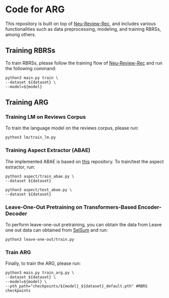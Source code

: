 # Code for ARG

This repository is built on top of [Neu-Review-Rec](https://github.com/ShomyLiu/Neu-Review-Rec), and includes various functionalities such as data preprocessing, modeling, and training RBRSs, among others.


## Training RBRSs
To train RBRSs, please follow the training flow of [Neu-Review-Rec](https://github.com/ShomyLiu/Neu-Review-Rec) and run the following command:

```
python3 main.py train \
--dataset ${dataset} \
--model=${model}
```

## Training ARG

### Training LM on Reviews Corpus
To train the language model on the reviews corpus, please run:

```
python3 lm/train_lm.py
````

### Training Aspect Extractor (ABAE)
The implemented ABAE is based on [this](https://gitee.com/peijie_hfut/u-arm/tree/master/src/amazon_pet_supplies/abae) repository. To train/test the aspect extractor, run:
```
python3 aspect/train_abae.py \
--dataset ${dataset} 

python3 aspect/test_abae.py \
--dataset ${dataset} 
````

### Leave-One-Out Pretraining on Transformers-Based Encoder-Decoder
To perform leave-one-out pretraining, you can obtain the data from Leave one out data can obtained from [SelSum](https://github.com/abrazinskas/SelSum/tree/master/data) and run:
```
python3 leave-one-out/train.py
```

### Train ARG
Finally, to train the ARG, please run:
```
python3 main.py train_arg.py \
--dataset ${dataset} \
--model=${model} \
--pth_path="checkpoints/${model}_${dataset}_default.pth" #RBRS checkpoints
````
